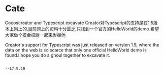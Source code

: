 # Cate
Cocoscreator and Typescript excavate
  Creator对Typescript的支持是在1.5版本上刚上的,目前网上的资料十分匮乏,只找到一个官方的HelloWorld的demo.希望大家做个摸金校尉一起来发掘他
                                                                                                        
  Creator's support for Typescript was just released on version 1.5, where the data on the web is so scarce that only one official 
HelloWorld demo is found.I hope you do a ghoul together to excavate it.
                                            
                                                                                                                         --17.8.10
                                                                                                    
                                                                                                    
                                                                                                    
                                                                                                    

